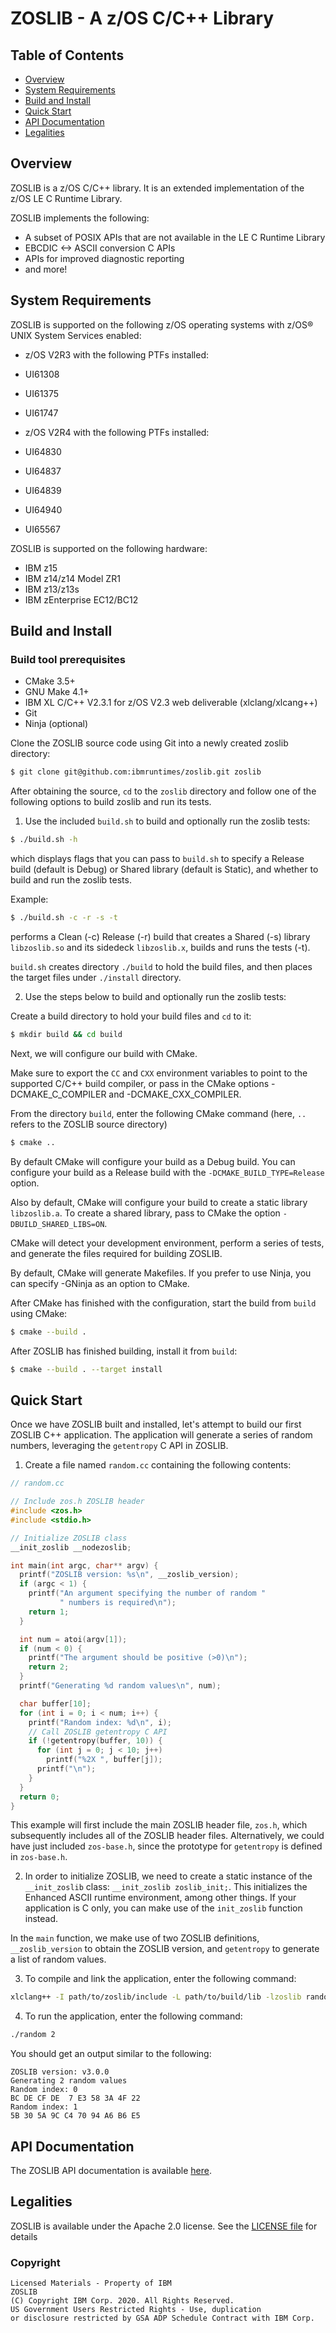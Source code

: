 # ZOSLIB - A z/OS C/C++ Library

## Table of Contents

 * [Overview](#overview)
 * [System Requirements](#system-requirements)
 * [Build and Install](#build-and-install)
 * [Quick Start](#quick-start)
 * [API Documentation](#api-documentation)
 * [Legalities](#legalities)

## Overview

ZOSLIB is a z/OS C/C++ library. It is an extended implementation of the
z/OS LE C Runtime Library.

ZOSLIB implements the following:

- A subset of POSIX APIs that are not available in the LE C Runtime Library
- EBCDIC <-> ASCII conversion C APIs
- APIs for improved diagnostic reporting
- and more!

## System Requirements

ZOSLIB is supported on the following z/OS operating systems
with z/OS® UNIX System Services enabled:

- z/OS V2R3 with the following PTFs installed:
 - UI61308
 - UI61375
 - UI61747

- z/OS V2R4 with the following PTFs installed:
 - UI64830
 - UI64837
 - UI64839
 - UI64940
 - UI65567

ZOSLIB is supported on the following hardware:
- IBM z15
- IBM z14/z14 Model ZR1
- IBM z13/z13s
- IBM zEnterprise EC12/BC12

## Build and Install

### Build tool prerequisites
* CMake 3.5+
* GNU Make 4.1+
* IBM XL C/C++ V2.3.1 for z/OS V2.3 web deliverable (xlclang/xlcang++)
* Git
* Ninja (optional)

Clone the ZOSLIB source code using Git into a newly created zoslib directory:

``` bash
$ git clone git@github.com:ibmruntimes/zoslib.git zoslib
```

After obtaining the source, `cd` to the `zoslib` directory and follow one of the
following options to build zoslib and run its tests.

1. Use the included `build.sh` to build and optionally run the zoslib tests:

``` bash
$ ./build.sh -h
```

which displays flags that you can pass to `build.sh` to specify a Release build
(default is Debug) or Shared library (default is Static), and whether to build
and run the zoslib tests.

Example:
``` bash
$ ./build.sh -c -r -s -t
```

performs a Clean (-c) Release (-r) build that creates a Shared (-s) library
`libzoslib.so` and its sidedeck `libzoslib.x`, builds and runs the tests (-t).

`build.sh` creates directory `./build` to hold the build files, and then places
the target files under `./install` directory.

2. Use the steps below to build and optionally run the zoslib tests:

Create a build directory to hold your build files and `cd` to it:

``` bash
$ mkdir build && cd build
```

Next, we will configure our build with CMake.

Make sure to export the `CC` and `CXX` environment variables to
point to the supported C/C++ build compiler, or pass in the CMake
options -DCMAKE_C_COMPILER and -DCMAKE_CXX_COMPILER.

From the directory `build`, enter the following CMake command
(here, `..` refers to the ZOSLIB source directory)

``` bash
$ cmake ..
```

By default CMake will configure your build as a Debug build. You can configure
your build as a Release build with the `-DCMAKE_BUILD_TYPE=Release` option.

Also by default, CMake will configure your build to create a static library
`libzoslib.a`. To create a shared library, pass to CMake the option
`-DBUILD_SHARED_LIBS=ON`.

CMake will detect your development environment, perform a series of tests, and
generate the files required for building ZOSLIB.

By default, CMake will generate Makefiles. If you prefer to use Ninja, you can
specify -GNinja as an option to CMake.

After CMake has finished with the configuration, start the build from `build`
using CMake:

``` bash
$ cmake --build .
```

After ZOSLIB has finished building, install it from `build`:

``` bash
$ cmake --build . --target install
```

## Quick Start

Once we have ZOSLIB built and installed, let's attempt to build our first
ZOSLIB C++ application. The application will generate a series of random
numbers, leveraging the `getentropy` C API in ZOSLIB.

1. Create a file named `random.cc` containing the following contents:

```cpp
// random.cc

// Include zos.h ZOSLIB header
#include <zos.h>
#include <stdio.h>

// Initialize ZOSLIB class
__init_zoslib __nodezoslib;

int main(int argc, char** argv) {
  printf("ZOSLIB version: %s\n", __zoslib_version);
  if (argc < 1) {
    printf("An argument specifying the number of random "
           " numbers is required\n");
    return 1;
  }

  int num = atoi(argv[1]);
  if (num < 0) {
    printf("The argument should be positive (>0)\n");
    return 2;
  }
  printf("Generating %d random values\n", num);

  char buffer[10];
  for (int i = 0; i < num; i++) {
    printf("Random index: %d\n", i);
    // Call ZOSLIB getentropy C API
    if (!getentropy(buffer, 10)) {
      for (int j = 0; j < 10; j++)
        printf("%2X ", buffer[j]);
      printf("\n");
    }
  }
  return 0;
}
```

This example will first include the main ZOSLIB header file, `zos.h`, which
subsequently includes all of the ZOSLIB header files. Alternatively, we could
have just included `zos-base.h`, since the prototype for `getentropy` is defined
in `zos-base.h`.

2. In order to initialize ZOSLIB, we need to create a static instance of the
`__init_zoslib` class: `__init_zoslib zoslib_init;`. This initializes the
Enhanced ASCII runtime environment, among other things. If your application
is C only, you can make use of the `init_zoslib` function instead.

In the `main` function, we make use of two ZOSLIB definitions,
`__zoslib_version` to obtain the ZOSLIB version, and `getentropy` to generate
a list of random values.

3. To compile and link the application, enter the following command:

``` bash
xlclang++ -I path/to/zoslib/include -L path/to/build/lib -lzoslib random.cc -o random
```

4. To run the application, enter the following command:
``` bash
./random 2
```

You should get an output similar to the following:
```
ZOSLIB version: v3.0.0
Generating 2 random values
Random index: 0
BC DE CF DE  7 E3 58 3A 4F 22
Random index: 1
5B 30 5A 9C C4 70 94 A6 B6 E5
```

## API Documentation

The ZOSLIB API documentation is available [here](docs).

## Legalities

ZOSLIB is available under the Apache 2.0 license. See the [LICENSE file](LICENSE)
for details

### Copyright

```
Licensed Materials - Property of IBM
ZOSLIB
(C) Copyright IBM Corp. 2020. All Rights Reserved.
US Government Users Restricted Rights - Use, duplication
or disclosure restricted by GSA ADP Schedule Contract with IBM Corp.
```

